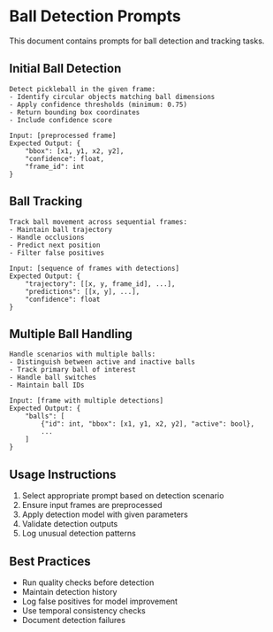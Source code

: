 # Ball Detection Prompts

This document contains prompts for ball detection and tracking tasks.

## Initial Ball Detection

```prompt
Detect pickleball in the given frame:
- Identify circular objects matching ball dimensions
- Apply confidence thresholds (minimum: 0.75)
- Return bounding box coordinates
- Include confidence score

Input: [preprocessed frame]
Expected Output: {
    "bbox": [x1, y1, x2, y2],
    "confidence": float,
    "frame_id": int
}
```

## Ball Tracking

```prompt
Track ball movement across sequential frames:
- Maintain ball trajectory
- Handle occlusions
- Predict next position
- Filter false positives

Input: [sequence of frames with detections]
Expected Output: {
    "trajectory": [[x, y, frame_id], ...],
    "predictions": [[x, y], ...],
    "confidence": float
}
```

## Multiple Ball Handling

```prompt
Handle scenarios with multiple balls:
- Distinguish between active and inactive balls
- Track primary ball of interest
- Handle ball switches
- Maintain ball IDs

Input: [frame with multiple detections]
Expected Output: {
    "balls": [
        {"id": int, "bbox": [x1, y1, x2, y2], "active": bool},
        ...
    ]
}
```

## Usage Instructions

1. Select appropriate prompt based on detection scenario
2. Ensure input frames are preprocessed
3. Apply detection model with given parameters
4. Validate detection outputs
5. Log unusual detection patterns

## Best Practices

- Run quality checks before detection
- Maintain detection history
- Log false positives for model improvement
- Use temporal consistency checks
- Document detection failures 
